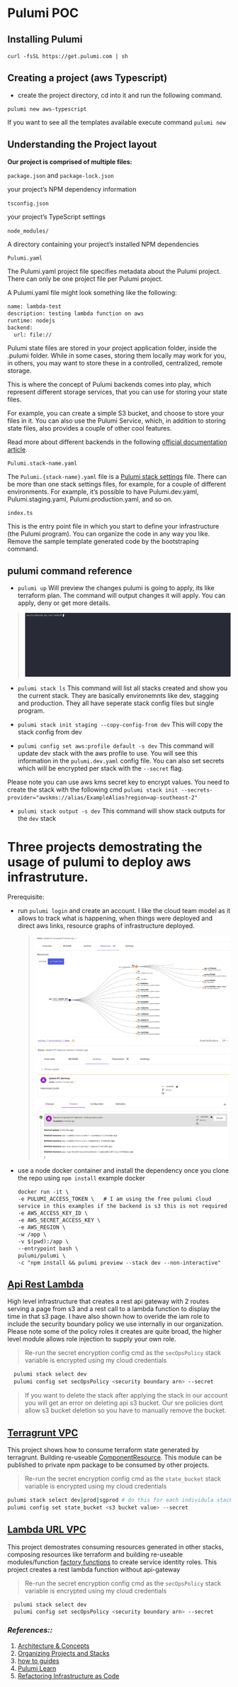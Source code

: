 # Pulumi POC 


## Installing Pulumi 

```
curl -fsSL https://get.pulumi.com | sh
```

## Creating a project (aws Typescript)

- create the project directory, cd into it and run the following command.
```
pulumi new aws-typescript
```
If you want to see all the templates available execute command `pulumi new`


## Understanding the Project layout

**Our project is comprised of multiple files:**

`package.json` and `package-lock.json`
 
 your project’s NPM dependency information

 `tsconfig.json`
 
  your project’s TypeScript settings

`node_modules/`

A directory containing your project’s installed NPM dependencies

```
Pulumi.yaml
```

The Pulumi.yaml project file specifies metadata about the Pulumi project. There can only be one project file per Pulumi project.

A Pulumi.yaml file might look something like the following:

```
name: lambda-test
description: testing lambda function on aws
runtime: nodejs
backend:
  url: file://
```
Pulumi state files are stored in your project application folder, inside the .pulumi folder. While in some cases, storing them locally may work for you, in others, you may want to store these in a controlled, centralized, remote storage.

This is where the concept of Pulumi backends  comes into play, which represent different storage services, that you can use for storing your state files.

For example, you can create a simple S3 bucket, and choose to store your files in it. You can also use the Pulumi Service, which, in addition to storing state files, also provides a couple of other cool features.

Read more about different backends in the following [official documentation article](https://www.pulumi.com/docs/intro/concepts/state/).
```
Pulumi.stack-name.yaml
```
The `Pulumi.{stack-name}.yaml` file is a [Pulumi stack settings](https://www.pulumi.com/docs/intro/concepts/state/)  file. There can be more than one stack settings files, for example, for a couple of different environments. For example, it’s possible to have Pulumi.dev.yaml, Pulumi.staging.yaml, Pulumi.production.yaml, and so on.

```
index.ts
```
This is the entry point file in which you start to define your infrastructure (the Pulumi program). You can organize the code in any way you like. Remove the sample template generated code by the bootstraping command.

## pulumi command reference

- `pulumi up`
Will preview the changes pulumi is going to apply, its like terraform plan. The command will output changes it will apply. You can apply, deny or get more details.
>![pulumi up output/details](images/pulumi_up.gif)

- `pulumi stack ls`
This command will list all stacks created and show you the current stack. They are basically environemnts like dev, stagging and production. They all have seperate stack config files but single program.

- `pulumi stack init staging --copy-config-from dev`
This will copy the stack config from dev 

- `pulumi config set aws:profile default -s dev`
This command will update dev stack with the aws profile to use. You will see this information in the `pulumi.dev.yaml` config file.
You can also set secrets which will be encrypted per stack with the `--secret` flag. 

Please note you can use aws kms secret key to encrypt values. You need to create the stack with the following cmd
`pulumi stack init --secrets-provider="awskms://alias/ExampleAlias?region=ap-southeast-2"`


- `pulumi stack output -s dev`
This command will show stack outputs for the `dev` stack

# Three projects demostrating the usage of pulumi to deploy aws infrastruture.

Prerequisite:
  - run `pulumi login` and create an account. 
    I like the cloud team model as it allows to track what is happening, when things were deployed and direct aws links, resource graphs of infrastructure deployed.
    >![resource graph](images/resource_graph.png) 
    >![destroying a stack metadata](images/destroy_Stack_metadata.png)
     

  - use a node docker container and install the dependency once you clone the repo using `npm install` example docker 
    ```
    docker run -it \
    -e PULUMI_ACCESS_TOKEN \   # I am using the free pulumi cloud service in this examples if the backend is s3 this is not required
    -e AWS_ACCESS_KEY_ID \
    -e AWS_SECRET_ACCESS_KEY \
    -e AWS_REGION \
    -w /app \
    -v $(pwd):/app \
    --entrypoint bash \
    pulumi/pulumi \
    -c "npm install && pulumi preview --stack dev --non-interactive"
    ```

## [Api Rest Lambda](./api_rest_lambda/index.ts)
  High level infrastructure that creates a rest api gateway with 2 routes serving a page from s3 and a rest call to a lambda function to display the time in that s3 page. I have also shown how to overide the iam role to include the security boundary policy we use internally in our organization. Please note some of the policy roles it creates are quite broad, the higher level module allows role injection to supply your own role.

  >Re-run the secret encryption config cmd as the `secOpsPolicy` stack variable is encrypted using my cloud credentials 
  ```bash
    pulumi stack select dev
    pulumi config set secOpsPolicy <security boundary arn> --secret
  ```
  
  > If you want to delete the stack after applying the stack in our account you will get an error on deleting api s3 bucket. Our sre policies dont allow s3 bucket deletion so you have to manually remove the bucket.
    

## [Terragrunt VPC](./bgl_terragrunt_vpc/index.ts)
  This project shows how to consume terraform state generated by terragrunt. Building re-useable [ComponentResource](./bgl_terragrunt_vpc/tg_vpc_output.ts). This module can be published to private npm package to be consumed by other projects.
  >Re-run the secret encryption config cmd as the `state_bucket` stack variable is encrypted using my cloud credentials 
  ```bash
  pulumi stack select dev|prod|sgprod # do this for each individula stack 
  pulumi config set state_bucket <s3 bucket value> --secret
  ```

## [Lambda URL VPC](./lambdaVpc/index.ts)
  This project demostrates consuming resources generated in other stacks, composing resources like terraform and building re-useable modules/function [factory functions](./lambdaVpc/lib.ts) to create service identity roles. This project creates a rest lambda function without api-gateway
  >Re-run the secret encryption config cmd as the `secOpsPolicy` stack variable is encrypted using my cloud credentials 
  ```bash
    pulumi stack select dev
    pulumi config set secOpsPolicy <security boundary arn> --secret
  ```


###  _References::_
1. [Architecture & Concepts](https://www.pulumi.com/docs/intro/concepts/)
2. [Organizing Projects and Stacks](https://www.pulumi.com/docs/guides/organizing-projects-stacks/)
3. [how to guides](https://www.pulumi.com/registry/packages/aws/how-to-guides/)
4. [Pulumi Learn](https://www.pulumi.com/learn/)
5. [Refactoring Infrastructure as Code](https://www.pulumi.com/blog/refactoring-iac/?utm_source=twitter&utm_medium=social&utm_campaign=blog&s=09)
